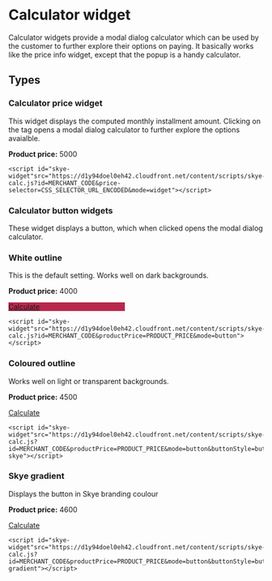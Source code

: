 # Calculator widget

Calculator widgets provide a modal dialog calculator which can be used by the customer to further explore their options on paying. It basically works like the price info widget, except that the popup is a handy calculator.

## Types

### Calculator price widget

This widget displays the computed monthly installment amount. Clicking on the tag opens a modal dialog calculator to further explore the options avaialble.

**Product price:** 5000

<script id="skye-widget" src="https://d1y94doel0eh42.cloudfront.net/content/scripts/skye-calc.js?id=D9168&amp;productPrice=5000&amp;mode=widget" debug="true"></script>

```
<script id="skye-widget"src="https://d1y94doel0eh42.cloudfront.net/content/scripts/skye-calc.js?id=MERCHANT_CODE&price-selector=CSS_SELECTOR_URL_ENCODED&mode=widget"></script>
```
### Calculator button widgets

These widget displays a button, which when clicked opens the modal dialog calculator.

### White outline

This is the default setting. Works well on dark backgrounds.

**Product price:** 4000

<p style="background-color: #b8284c; max-width: 230px;"><script id="skye-widget" src="https://d1y94doel0eh42.cloudfront.net/content/scripts/skye-calc.js?id=D9168&amp;productPrice=4000&amp;mode=button" debug="true"></script><a href="https://d1y94doel0eh42.cloudfront.net/content/html/calculator.html?id=D9168&amp;terms=12&amp;productPrice=4000&amp;int=0" id="skye-tag-button" class="button-white 4000">Calculate</a></p>

```
<script id="skye-widget"src="https://d1y94doel0eh42.cloudfront.net/content/scripts/skye-calc.js?id=MERCHANT_CODE&productPrice=PRODUCT_PRICE&mode=button"></script>
```

### Coloured outline

Works well on light or transparent backgrounds.

**Product price:** 4500

<p style="max-width: 220px;"><script id="skye-widget" src="https://d1y94doel0eh42.cloudfront.net/content/scripts/skye-calc.js?id=D9168&amp;productPrice=4500&amp;mode=button&amp;buttonStyle=button-skye" debug="true"></script><a href="https://d1y94doel0eh42.cloudfront.net/content/html/calculator.html?id=D9168&amp;terms=12&amp;productPrice=4500&amp;int=0" id="skye-tag-button" class="button-skye 4500">Calculate</a></p>

```
<script id="skye-widget"src="https://d1y94doel0eh42.cloudfront.net/content/scripts/skye-calc.js?id=MERCHANT_CODE&productPrice=PRODUCT_PRICE&mode=button&buttonStyle=button-skye"></script>
```

### Skye gradient

Displays the button in Skye branding coulour

**Product price:** 4600

<p style="max-width: 220px;"><script id="skye-widget" src="https://d1y94doel0eh42.cloudfront.net/content/scripts/skye-calc.js?id=D9168&amp;productPrice=4600&amp;mode=button&amp;buttonStyle=button-gradient" debug="true"></script><a href="https://d1y94doel0eh42.cloudfront.net/content/html/calculator.html?id=D9168&amp;terms=12&amp;productPrice=4600&amp;int=0" id="skye-tag-button" class="button-gradient 4600">Calculate</a></p>

```
<script id="skye-widget"src="https://d1y94doel0eh42.cloudfront.net/content/scripts/skye-calc.js?id=MERCHANT_CODE&productPrice=PRODUCT_PRICE&mode=button&buttonStyle=button-gradient"></script>

```
